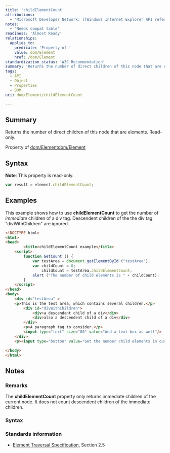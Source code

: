 ```yaml
---
title: 'childElementCount'
attributions:
  - 'Microsoft Developer Network: [[Windows Internet Explorer API reference](http://msdn.microsoft.com/en-us/library/ie/hh828809%28v=vs.85%29.aspx) Article]'
notes:
  - 'Needs compat table'
readiness: 'Almost Ready'
relationships:
  applies_to:
    predicate: 'Property of '
    value: dom/Element
    href: /dom/Element
standardization_status: 'W3C Recommendation'
summary: 'Returns the number of direct children of this node that are elements.  Read-only.'
tags:
  - API
  - Object
  - Properties
  - DOM
uri: dom/Element/childElementCount

---
```

## Summary

Returns the number of direct children of this node that are elements. Read-only.

Property of [dom/Element](/dom/Element)[dom/Element](/dom/Element)

## Syntax

**Note**: This property is read-only.

``` js
var result = element.childElementCount;
```

## Examples

This example shows how to use **childElementCount** to get the number of *immediate* children of a div tag. Descendent children of the the div tag "divWithChildren" are ignored.

``` html
<!DOCTYPE html>
<html>
<head>
        <title>childElementCount example</title>
    <script>
        function GetCount () {
            var testArea = document.getElementById ("testArea");
            var childCount = 0;
                childCount = testArea.childElementCount;
            alert ("The number of child elements is " + childCount);
        }
    </script>
</head>
<body>
    <div id="testArea" >
    <p>This is the test area, which contains several children.</p>
        <div id="divWithChildren">
            <div>a descendant child of a div</div>
            <div>also a descendent child of a div</div>
        </div>
        <p>A paragraph tag to consider.</p>
        <input type="text" size="80" value="And a text box as well"/>
    </div>
    <p><input type="button" value="Get the number child elements in our test" name="abutton"  onclick="GetCount ();" /> </p>

</body>
</html>
```

## Notes

### Remarks

The **childElementCount** property only returns immediate children of the current node. It does not count descendent children of the immediate children.

### Syntax

### Standards information

-   [Element Traversal Specification](http://go.microsoft.com/fwlink/p/?linkid=182722), Section 2.5
